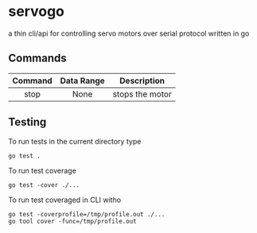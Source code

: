 # servogo
a thin cli/api for controlling servo motors over serial protocol written in go

## Commands


| Command         |  Data Range              |  Description                      |
|:---------------:|:------------------------:|:---------------------------------:|
|    stop         |  None                    | stops the motor                   | 

## Testing 
To run tests in the current directory type
```shell
go test .
```

To run test coverage 
```shell
go test -cover ./...
```

To run test coveraged in CLI witho
```shell
go test -coverprofile=/tmp/profile.out ./...
go tool cover -func=/tmp/profile.out
```
